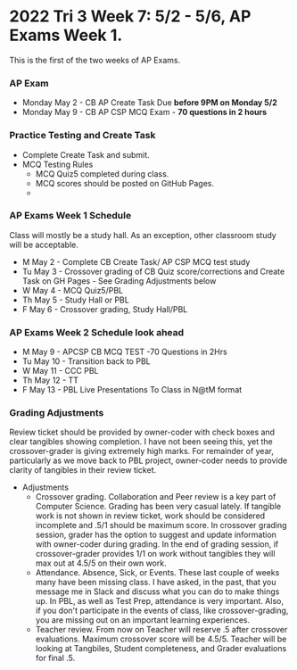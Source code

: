 # 2022 Tri 3 Week 7: 5/2 - 5/6, AP Exams Week 1.
This is the first of the two weeks of AP Exams.
### AP Exam
*  Monday May 2 - CB AP Create Task Due **before 9PM on Monday 5/2**
*  Monday May 9 - CB AP CSP MCQ Exam - **70 questions in 2 hours** 


### Practice Testing and Create Task
* Complete Create Task and submit.
* MCQ Testing Rules
    * MCQ Quiz5 completed during class.
    * MCQ scores should be posted on GitHub Pages.  
    * 
###  AP Exams Week 1 Schedule
Class will mostly be a study hall.  As an exception, other classroom study will be acceptable.  
* M May 2 - Complete CB Create Task/ AP CSP MCQ test study
* Tu May 3 -  Crossover grading of CB Quiz score/corrections and Create Task on GH Pages - See Grading Adjustments below
* W May 4 - MCQ Quiz5/PBL
* Th May 5 - Study Hall or PBL  
* F May 6 - Crossover grading, Study Hall/PBL 

###  AP Exams Week 2 Schedule look ahead
* M May 9 - APCSP CB MCQ TEST -70 Questions in 2Hrs
* Tu May 10 - Transition back to PBL
* W May 11 -  CCC PBL
* Th May 12 - TT
* F May 13 - PBL Live Presentations To Class in N@tM format

### Grading Adjustments
Review ticket should be provided by owner-coder with check boxes and clear tangibles showing completion. I have not been seeing this, yet the crossover-grader is giving extremely high marks.  For remainder of year, particularly as we move back to PBL project, owner-coder needs to provide clarity of tangibles in their review ticket.
* Adjustments
    * Crossover grading.  Collaboration and Peer review is a key part of Computer Science.  Grading has been very casual lately. If tangible work is not shown in review ticket, work should be considered incomplete and .5/1 should be maximum score.  In crossover grading session, grader has the option to suggest and update information with owner-coder during grading.  In the end of grading session, if crossover-grader provides 1/1 on work without tangibles they will max out at 4.5/5 on their own work.  
    * Attendance.  Absence, Sick, or Events.  These last couple of weeks many have been missing class.  I have asked, in the past, that you message me in Slack and discuss what you can do to make things up.  In PBL, as well as Test Prep, attendance is very important.  Also, if you don't participate in the events of class, like crossover-grading, you are missing out on an important learning experiences.
    * Teacher review.  From now on Teacher will reserve .5 after crossover evaluations.  Maximum crossover score will be 4.5/5.  Teacher will be looking at Tangbiles, Student completeness, and Grader evaluations for final .5.  


